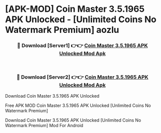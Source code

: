 # [APK-MOD] Coin Master 3.5.1965 APK Unlocked - [Unlimited Coins No Watermark Premium] aozlu



<div align="center">
<h3>🔴 Download [Server1] 👉👉 <a href="https://momento.my/?title=Coin_Master_3.5.1965_APK_Unlocked">Coin Master 3.5.1965 APK Unlocked Mod Apk</a></h3><br>

<h3>🔴 Download [Server2] 👉👉 <a href="https://momento.my/?title=Coin_Master_3.5.1965_APK_Unlocked">Coin Master 3.5.1965 APK Unlocked Mod Apk</a></h3>
</div>



Download Coin Master 3.5.1965 APK Unlocked 

Free APK MOD Coin Master 3.5.1965 APK Unlocked [Unlimited Coins No Watermark Premium]

Download Coin Master 3.5.1965 APK Unlocked [Unlimited Coins No Watermark Premium] Mod For Android
